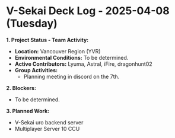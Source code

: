 # V-Sekai Deck Log - 2025-04-08 (Tuesday)

**1. Project Status - Team Activity:**

- **Location:** Vancouver Region (YVR)
- **Environmental Conditions:** To be determined.
- **Active Contributors:** Lyuma, Astral, iFire, dragonhunt02
- **Group Activities:**
  - Planning meeting in discord on the 7th.

**2. Blockers:**

- To be determined.

**3. Planned Work:**

- V-Sekai uro backend server
- Multiplayer Server 10 CCU
